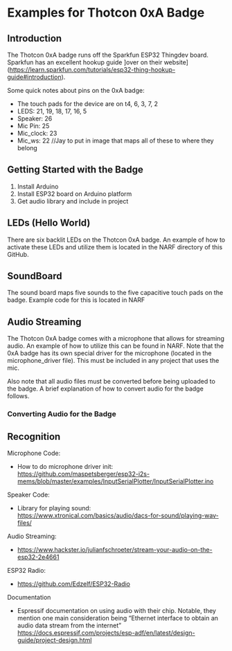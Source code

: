 # Examples for Thotcon 0xA Badge

## Introduction
The Thotcon 0xA badge runs off the Sparkfun ESP32 Thingdev board. Sparkfun has an excellent hookup guide ]over on their website](https://learn.sparkfun.com/tutorials/esp32-thing-hookup-guide#introduction).

Some quick notes about pins on the 0xA badge:
* The touch pads for the device are on  t4, 6, 3, 7, 2
* LEDS: 21, 19, 18, 17, 16, 5 
* Speaker: 26
* Mic Pin: 25
* Mic_clock: 23
* Mic_ws: 22
//Jay to put in image that maps all of these to where they belong

## Getting Started with the Badge
1. Install Arduino
2. Install ESP32 board on Arduino platform
3. Get audio library and include in project

## LEDs (Hello World)
There are six backlit LEDs on the Thotcon 0xA badge. An example of how to activate these LEDs and utilize them is located in the NARF directory of this GitHub.

## SoundBoard
The sound board maps five sounds to the five capacitive touch pads on the badge. Example code for this is located in NARF

## Audio Streaming
The Thotcon 0xA badge comes with a microphone that allows for streaming audio. An example of how to utilize this can be found in NARF. Note that the 0xA badge has its own special driver for the microphone (located in the microphone_driver file). This must be included in any project that uses the mic.

Also note that all audio files must be converted before being uploaded to the badge. A brief explanation of how to convert audio for the badge follows.

### Converting Audio for the Badge

## Recognition
Microphone Code:
* How to do microphone driver init: https://github.com/maspetsberger/esp32-i2s-mems/blob/master/examples/InputSerialPlotter/InputSerialPlotter.ino

Speaker Code:
* Library for playing sound: https://www.xtronical.com/basics/audio/dacs-for-sound/playing-wav-files/

Audio Streaming:
* https://www.hackster.io/julianfschroeter/stream-your-audio-on-the-esp32-2e4661

ESP32 Radio:
* https://github.com/Edzelf/ESP32-Radio

Documentation
* Espressif documentation on using audio with their chip. Notable, they mention one main consideration being “Ethernet interface to obtain an audio data stream from the internet” https://docs.espressif.com/projects/esp-adf/en/latest/design-guide/project-design.html